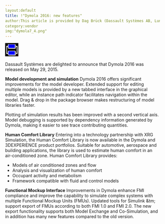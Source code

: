 ```yaml
---
layout:default
title: !"Dymola 2016: new features"
author:This article is provided by Dag Brück (Dassault Systèmes AB, Lund)
category:vendor
img:"dymola7_4.png"
---
```


![cover image](dymola7_4.png)

Dassault Systèmes are delighted to announce that Dymola 2016 was released on May 29, 2015.

**Model development and simulation**
Dymola 2016 offers significant improvements for the model developer. Extended support for editing multiple models is provided by a new tabbed interface in the graphical editor, while an instance path indicator facilitates navigation within the model. Drag & drop in the package browser makes restructuring of model libraries faster.

Plotting of simulation results has been improved with a second vertical axis. Model debugging is supported by dependency information generated by Dymola, making it easier to see trace contributing quantities.

**Human Comfort Library**
Entering into a technology partnership with XRG Simulation, the Human Comfort Library is now available in the Dymola and 3DEXPERIENCE product portfolios. Suitable for automotive, aerospace and building applications, the library is used to estimate human comfort in an air-conditioned zone. Human Comfort Library provides:

-  Models of air conditioned zones and flow
-  Analysis and visualization of human comfort
-  Occupant activity and metabolism
-  Framework compatible with fluid and control models

**Functional Mockup Interface**
Improvements in Dymola enhance FMI compliance and improve the capability to simulate complex systems with multiple Functional Mockup Units (FMUs). Updated tools for Simulink &tm; support export of FMUs according to both FMI 1.0 and FMI 2.0. The new export functionality supports both Model Exchange and Co-Simulation, and in addition has many new features compared to the old version.